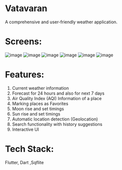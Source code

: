 # Vatavaran
A comprehensive and user-friendly weather application.

# Screens:
![image](https://github.com/abrana411/weather-app/assets/77480007/87fe509d-edf5-4490-81d8-b00aad827de4)
![image](https://github.com/abrana411/weather-app/assets/77480007/cd7f698d-3331-4484-9168-a237f1cb611c)
![image](https://github.com/abrana411/weather-app/assets/77480007/8fbb226c-c8d5-4c5b-a515-0831fc70918f)
![image](https://github.com/abrana411/weather-app/assets/77480007/60298b11-1dbe-4942-94fb-6045909add35)
![image](https://github.com/abrana411/weather-app/assets/77480007/b87909f5-1a5d-4cba-b6a8-d1941eaa125a)
![image](https://github.com/abrana411/weather-app/assets/77480007/01213e8e-5429-4565-9397-4dcc8a9202cc)


# Features:
1) Current weather information
2) Forecast for 24 hours and also for next 7 days
3) Air Quality Index (AQI) Information of a place
4) Marking places as Favorites
5) Moon rise and set timings
6) Sun rise and set timings
7) Automatic location detection (Geolocation)
8) Search functionality with history suggestions
9) Interactive UI

# Tech Stack:
Flutter, Dart ,Sqflite


